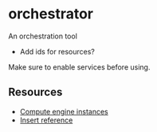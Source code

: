 # orchestrator
An orchestration tool

- Add ids for resources?

Make sure to enable services before using.

## Resources
- [Compute engine instances](https://cloud.google.com/compute/docs/instances)
- [Insert reference](https://cloud.google.com/compute/docs/reference/rest/v1/instances/insert)
